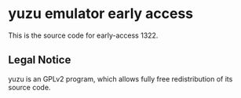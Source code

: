 yuzu emulator early access
=============

This is the source code for early-access 1322.

## Legal Notice

yuzu is an GPLv2 program, which allows fully free redistribution of its source code.